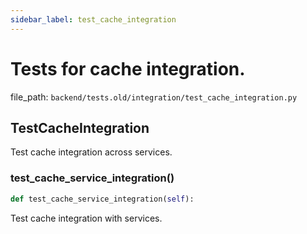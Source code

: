 ```yaml
---
sidebar_label: test_cache_integration
---
```


# Tests for cache integration.

  file_path: `backend/tests.old/integration/test_cache_integration.py`

## TestCacheIntegration

Test cache integration across services.

### test_cache_service_integration()

```python
def test_cache_service_integration(self):
```

Test cache integration with services.
